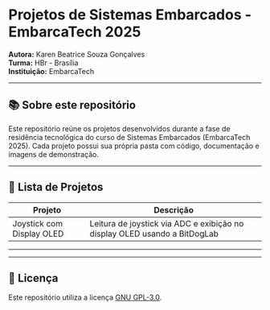 # Projetos de Sistemas Embarcados - EmbarcaTech 2025

**Autora:** Karen Beatrice Souza Gonçalves  
**Turma:** HBr - Brasília  
**Instituição:** EmbarcaTech  

---

## 📚 Sobre este repositório

Este repositório reúne os projetos desenvolvidos durante a fase de residência tecnológica do curso de Sistemas Embarcados (EmbarcaTech 2025). Cada projeto possui sua própria pasta com código, documentação e imagens de demonstração.

---

## 📂 Lista de Projetos

| Projeto | Descrição |
|--------|-----------|
| Joystick com Display OLED | Leitura de joystick via ADC e exibição no display OLED usando a BitDogLab |

---


---

## 📜 Licença

Este repositório utiliza a licença [GNU GPL-3.0](https://choosealicense.com/licenses/gpl-3.0/).
